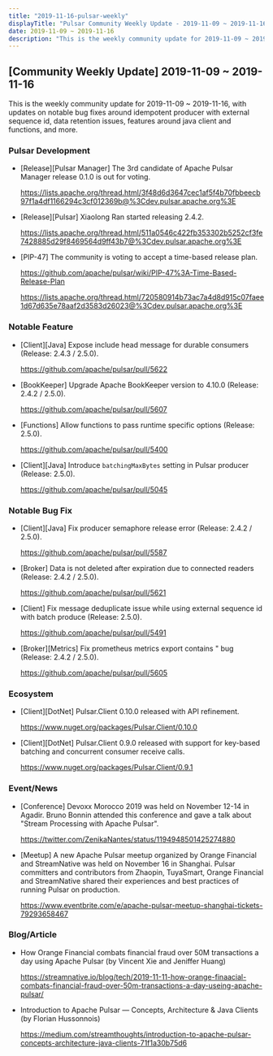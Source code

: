 ```yaml
---
title: "2019-11-16-pulsar-weekly"
displayTitle: "Pulsar Community Weekly Update - 2019-11-09 ~ 2019-11-16"
date: 2019-11-09 ~ 2019-11-16
description: "This is the weekly community update for 2019-11-09 ~ 2019-11-16, with updates on notable bug fixes around idempotent producer with external sequence id, data retention issues, features around java client and functions, and more."
---
```


## [Community Weekly Update] 2019-11-09 ~ 2019-11-16

This is the weekly community update for 2019-11-09 ~ 2019-11-16, with updates on notable bug fixes around idempotent producer with external sequence id, data retention issues, features around java client and functions, and more.

### Pulsar Development

* [Release][Pulsar Manager] The 3rd candidate of Apache Pulsar Manager release 0.1.0 is out for voting.

    https://lists.apache.org/thread.html/3f48d6d3647cec1af5f4b70fbbeecb97f1a4df1166294c3cf012369b@%3Cdev.pulsar.apache.org%3E

* [Release][Pulsar] Xiaolong Ran started releasing 2.4.2.

    https://lists.apache.org/thread.html/511a0546c422fb353302b5252cf3fe7428885d29f8469564d9ff43b7@%3Cdev.pulsar.apache.org%3E
    
* [PIP-47] The community is voting to accept a time-based release plan.

    https://github.com/apache/pulsar/wiki/PIP-47%3A-Time-Based-Release-Plan

    https://lists.apache.org/thread.html/720580914b73ac7a4d8d915c07faee1d67d635e78aaf2d3583d26023@%3Cdev.pulsar.apache.org%3E

### Notable Feature

* [Client][Java] Expose include head message for durable consumers (Release: 2.4.3 / 2.5.0). 

    https://github.com/apache/pulsar/pull/5622
    
* [BookKeeper] Upgrade Apache BookKeeper version to 4.10.0 (Release: 2.4.2 / 2.5.0).

    https://github.com/apache/pulsar/pull/5607

* [Functions] Allow functions to pass runtime specific options (Release: 2.5.0).

    https://github.com/apache/pulsar/pull/5400
    
* [Client][Java] Introduce `batchingMaxBytes` setting in Pulsar producer (Release: 2.5.0).

    https://github.com/apache/pulsar/pull/5045

### Notable Bug Fix

* [Client][Java] Fix producer semaphore release error (Release: 2.4.2 / 2.5.0).

    https://github.com/apache/pulsar/pull/5587

* [Broker] Data is not deleted after expiration due to connected readers (Release: 2.4.2 / 2.5.0).

    https://github.com/apache/pulsar/pull/5621
    
* [Client] Fix message deduplicate issue while using external sequence id with batch produce (Release: 2.5.0).

    https://github.com/apache/pulsar/pull/5491
    
* [Broker][Metrics] Fix prometheus metrics export contains " bug (Release: 2.4.2 / 2.5.0).

    https://github.com/apache/pulsar/pull/5605

### Ecosystem

* [Client][DotNet] Pulsar.Client 0.10.0 released with API refinement.

    https://www.nuget.org/packages/Pulsar.Client/0.10.0
    
* [Client][DotNet] Pulsar.Client 0.9.0 released with support for key-based batching and concurrent consumer receive calls.

    https://www.nuget.org/packages/Pulsar.Client/0.9.1

### Event/News

* [Conference] Devoxx Morocco 2019 was held on November 12-14 in Agadir. Bruno Bonnin attended this conference and gave a talk about "Stream Processing with Apache Pulsar".

    https://twitter.com/ZenikaNantes/status/1194948501425274880
    
* [Meetup] A new Apache Pulsar meetup organized by Orange Financial and StreamNative was held on November 16 in Shanghai. Pulsar committers and contributors from Zhaopin, TuyaSmart, Orange Financial and StreamNative shared their experiences and best practices of running Pulsar on production.

    https://www.eventbrite.com/e/apache-pulsar-meetup-shanghai-tickets-79293658467

### Blog/Article

* How Orange Financial combats financial fraud over 50M transactions a day using Apache Pulsar (by Vincent Xie and Jeniffer Huang)

    https://streamnative.io/blog/tech/2019-11-11-how-orange-finaacial-combats-financial-fraud-over-50m-transactions-a-day-useing-apache-pulsar/

* Introduction to Apache Pulsar — Concepts, Architecture & Java Clients (by Florian Hussonnois)

    https://medium.com/streamthoughts/introduction-to-apache-pulsar-concepts-architecture-java-clients-71f1a30b75d6
